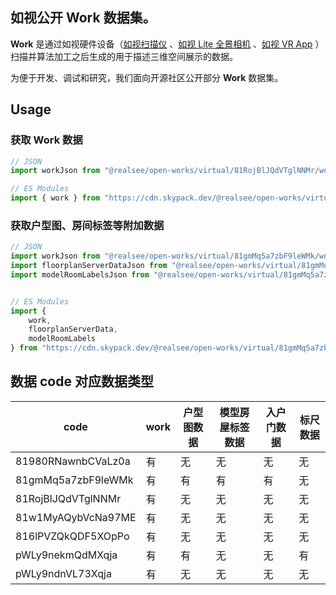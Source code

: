 ## 如视公开 Work 数据集。

**Work** 是通过如视硬件设备（[如视扫描仪](https://home.realsee.com/product/galois) 、[如视 Lite 全景相机](https://home.realsee.com/product/pancam) 、[如视 VR App](https://home.realsee.com/product/mobilecapture) ）扫描并算法加工之后生成的用于描述三维空间展示的数据。

为便于开发、调试和研究，我们面向开源社区公开部分 **Work** 数据集。

## Usage

### 获取 Work 数据 

```ts
// JSON
import workJson from "@realsee/open-works/virtual/81RojBlJQdVTglNNMr/work.json"

// ES Modules
import { work } from "https://cdn.skypack.dev/@realsee/open-works/virtual/81RojBlJQdVTglNNMr/work";

```

### 获取户型图、房间标签等附加数据

```ts
// JSON
import workJson from "@realsee/open-works/virtual/81gmMq5a7zbF9leWMk/work.json"  // work
import floorplanServerDataJson from "@realsee/open-works/virtual/81gmMq5a7zbF9leWMk/floorplanServerData.json"  // floorplanServerData
import modelRoomLabelsJson from "@realsee/open-works/virtual/81gmMq5a7zbF9leWMk/modelRoomLabels.json"  // modelRoomLabels


// ES Modules
import { 
    work,
    floorplanServerData,
    modelRoomLabels
} from "https://cdn.skypack.dev/@realsee/open-works/virtual/81gmMq5a7zbF9leWMk/index";
```

## 数据 code 对应数据类型

| code               | work | 户型图数据 | 模型房屋标签数据 | 入户门数据 | 标尺数据 |
| ------------------ | ---- | ---------- | ---------------- | ---------- | -------- |
| 81980RNawnbCVaLz0a | 有   | 无         | 无               | 无         | 无       |
| 81gmMq5a7zbF9leWMk | 有   | 有         | 有               | 有         | 无       |
| 81RojBlJQdVTglNNMr | 有   | 无         | 无               | 无         | 无       |
| 81w1MyAQybVcNa97ME | 有   | 无         | 无               | 无         | 无       |
| 816lPVZQkQDF5XOpPo | 有   | 无         | 无               | 无         | 无       |
| pWLy9nekmQdMXqja   | 有   | 有         | 无               | 无         | 有       |
| pWLy9ndnVL73Xqja   | 有   | 无         | 无               | 无         | 无       |
